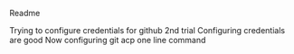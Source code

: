 Readme

Trying to configure credentials for github
2nd trial
Configuring credentials are good
Now configuring git acp one line command
